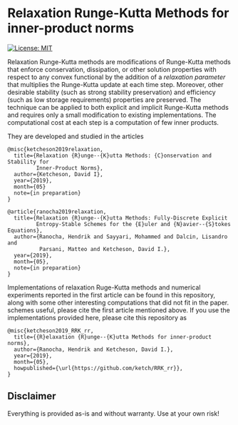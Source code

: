# Relaxation Runge-Kutta Methods for inner-product norms

[![License: MIT](https://img.shields.io/badge/License-MIT-success.svg)](https://opensource.org/licenses/MIT)

Relaxation Runge-Kutta methods are modifications of Runge-Kutta methods that
enforce conservation, dissipation, or other solution properties with respect
to any convex functional by the addition of a *relaxation parameter* that
multiplies the Runge-Kutta update at each time step.
Moreover, other desirable stability (such as strong stability preservation)
and efficiency (such as low storage requirements) properties are preserved.
The technique can be applied to both explicit and implicit Runge-Kutta
methods and requires only a small modification to existing implementations.
The computational cost at each step is a computation of few inner products.

They are developed and studied in the articles
```
@misc{ketcheson2019relaxation,
  title={Relaxation {R}unge--{K}utta Methods: {C}onservation and Stability for
         Inner-Product Norms},
  author={Ketcheson, David I},
  year={2019},
  month={05}
  note={in preparation}
}

@article{ranocha2019relaxation,
  title={Relaxation {R}unge--{K}utta Methods: Fully-Discrete Explicit
         Entropy-Stable Schemes for the {E}uler and {N}avier--{S}tokes Equations},
  author={Ranocha, Hendrik and Sayyari, Mohammed and Dalcin, Lisandro and
          Parsani, Matteo and Ketcheson, David I.},
  year={2019},
  month={05},
  note={in preparation}
}
```
Implementations of relaxation Ruge-Kutta methods and numerical experiments
reported in the first article can be found in this repository, along with some
other interesting computations that did not fit in the paper.
schemes useful, please cite the first article mentioned above. If you use the
implementations provided here, please cite this repository as
```
@misc{ketcheson2019_RRK_rr,
  title={{R}elaxation {R}unge--{K}utta Methods for inner-product norms},
  author={Ranocha, Hendrik and Ketcheson, David I.},
  year={2019},
  month={05},
  howpublished={\url{https://github.com/ketch/RRK_rr}},
}
```


## Disclaimer

Everything is provided as-is and without warranty. Use at your own risk!
